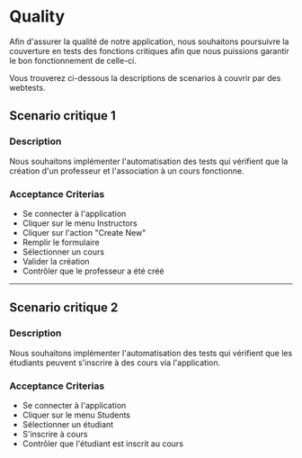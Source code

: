 Quality
====

Afin d'assurer la qualité de notre application, nous souhaitons poursuivre la couverture en tests des fonctions critiques afin que nous puissions garantir le bon fonctionnement de celle-ci.

Vous trouverez ci-dessous la descriptions de scenarios à couvrir par des webtests.

## Scenario critique 1
### Description
Nous souhaitons implémenter l'automatisation des tests qui vérifient que la création d'un professeur et l'association à un cours fonctionne.

### Acceptance Criterias
* Se connecter à l'application
* Cliquer sur le menu Instructors
* Cliquer sur l'action "Create New"
* Remplir le formulaire
* Sélectionner un cours
* Valider la création
* Contrôler que le professeur a été créé

---

## Scenario critique 2
### Description
Nous souhaitons implémenter l'automatisation des tests qui vérifient que les étudiants peuvent s'inscrire à des cours via l'application.

### Acceptance Criterias
* Se connecter à l'application
* Cliquer sur le menu Students
* Sélectionner un étudiant
* S'inscrire à cours
* Contrôler que l'étudiant est inscrit au cours


